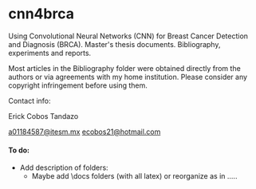# cnn4brca
Using Convolutional Neural Networks (CNN) for Breast Cancer Detection and Diagnosis (BRCA). Master's thesis documents. Bibliography, experiments and reports.

Most articles in the Bibliography folder were obtained directly from the authors or via agreements with my home institution. Please consider any copyright infringement before using them.

Contact info:

Erick Cobos Tandazo

a01184587@itesm.mx
ecobos21@hotmail.com


#### To do:
* Add description of folders:
	* Maybe add \docs folders (with all latex) or reorganize as in .....
